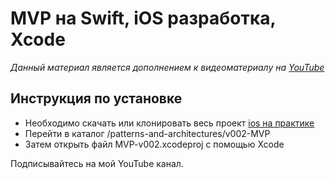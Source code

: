 # MVP на Swift,  iOS разработка, Xcode

*Данный материал является дополнением к видеоматериалу на [YouTube](https://youtu.be/Qrv94QN_gz4)*

## Инструкция по установке

- Необходимо скачать или клонировать весь проект [ios на практике](https://github.com/lexonerus/ios-on-practice)
- Перейти в каталог /patterns-and-architectures/v002-MVP
- Затем открыть файл MVP-v002.xcodeproj с помощью Xcode

Подписывайтесь на мой YouTube канал.
